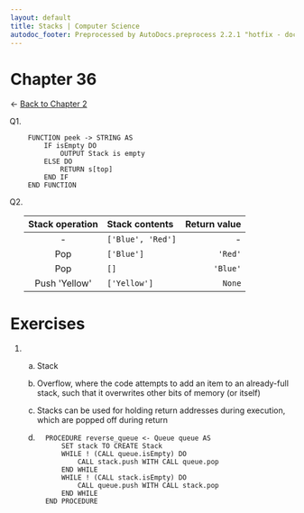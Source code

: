 ```yaml
---
layout: default
title: Stacks | Computer Science
autodoc_footer: Preprocessed by AutoDocs.preprocess 2.2.1 "hotfix - documents actually work now" ⓒ Starwort, 2020
---
```


<style>
    :not(ul) + ol {
        counter-reset: list-ctr;
        list-style-type: none;
        list-style-position: outside;
    }
    :not(ul) + ol > li {
        counter-increment: list-ctr;
    }
    :not(ul) + ol > li::before {
        content:"Q" counter(list-ctr) ". ";
        margin-left: -25px;
    }
    ol ul {
        list-style-type: lower-roman;
    }
    ol ol {
        list-style-type: lower-alpha;
    }
    ol ul ul {
        list-style-type: lower-roman;
    }
    ul ol {
        list-style-type: circle;
    }
    ul {
        list-style-type: decimal;
    }
    ul ul {
        list-style-type: lower-alpha;
    }
    ul ul ul {
        list-style-type: lower-roman;
    }
</style>

# Chapter 36

← [Back to Chapter 2](./index.html)

1. ```SPLIWACA
    FUNCTION peek -> STRING AS
        IF isEmpty DO
            OUTPUT Stack is empty
        ELSE DO
            RETURN s[top]
        END IF
    END FUNCTION
    ```

2. Stack operation | Stack contents | Return value
    :---: | :--- | ---:
     - | `['Blue', 'Red']` | -
    Pop | `['Blue']` | `'Red'`
    Pop | `[]` | `'Blue'`
    Push 'Yellow' | `['Yellow']` | `None`

# Exercises

- &#x200b;
  - Stack
  - Overflow, where the code attempts to add an item to an already-full stack, such that it overwrites other bits of memory (or itself)
  - Stacks can be used for holding return addresses during execution, which are popped off during return
  
  - ```SPLIWACA
      PROCEDURE reverse_queue <- Queue queue AS
          SET stack TO CREATE Stack
          WHILE ! (CALL queue.isEmpty) DO
              CALL stack.push WITH CALL queue.pop
          END WHILE
          WHILE ! (CALL stack.isEmpty) DO
              CALL queue.push WITH CALL stack.pop
          END WHILE
      END PROCEDURE
    ```
